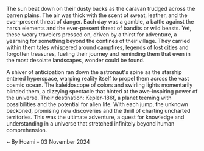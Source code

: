 
The sun beat down on their dusty backs as the caravan trudged across the barren plains. The air was thick with the scent of sweat, leather, and the ever-present threat of danger. Each day was a gamble, a battle against the harsh elements and the ever-present threat of bandits or wild beasts. Yet, these weary travelers pressed on, driven by a thirst for adventure, a yearning for something beyond the confines of their village. They carried within them tales whispered around campfires, legends of lost cities and forgotten treasures, fueling their journey and reminding them that even in the most desolate landscapes, wonder could be found.

A shiver of anticipation ran down the astronaut's spine as the starship entered hyperspace, warping reality itself to propel them across the vast cosmic ocean. The kaleidoscope of colors and swirling lights momentarily blinded them, a dizzying spectacle that hinted at the awe-inspiring power of the universe. Their destination: Kepler-186f, a planet teeming with possibilities and the potential for alien life. With each jump, the unknown beckoned, promising new discoveries and the thrill of charting uncharted territories. This was the ultimate adventure, a quest for knowledge and understanding in a universe that stretched infinitely beyond human comprehension. 

~ By Hozmi - 03 November 2024

